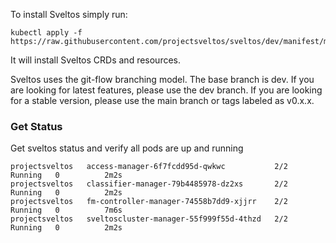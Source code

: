 To install Sveltos simply run:

```
kubectl apply -f https://raw.githubusercontent.com/projectsveltos/sveltos/dev/manifest/manifest.yaml
```

It will install Sveltos CRDs and resources.

Sveltos uses the git-flow branching model. The base branch is dev. If you are looking for latest features, please use the dev branch. If you are looking for a stable version, please use the main branch or tags labeled as v0.x.x.

### Get Status​

Get sveltos status and verify all pods are up and running

```
projectsveltos   access-manager-6f7fcdd95d-qwkwc           2/2     Running   0          2m2s
projectsveltos   classifier-manager-79b4485978-dz2xs       2/2     Running   0          2m2s
projectsveltos   fm-controller-manager-74558b7dd9-xjjrr    2/2     Running   0          7m6s
projectsveltos   sveltoscluster-manager-55f999f55d-4thzd   2/2     Running   0          2m2s
```